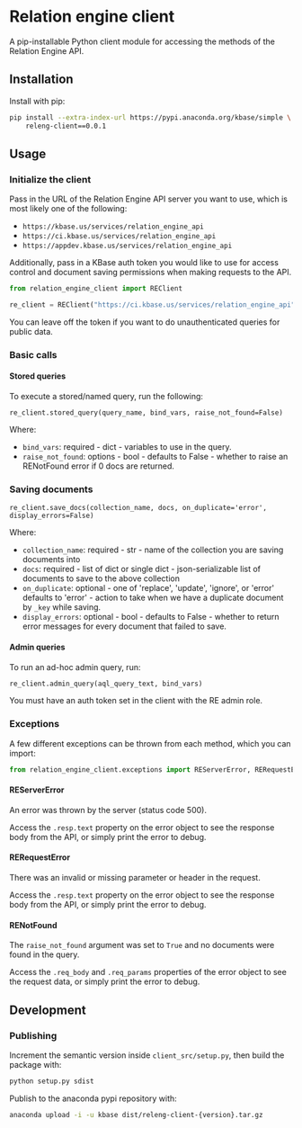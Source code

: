 # Relation engine client

A pip-installable Python client module for accessing the methods of the Relation Engine API.

## Installation

Install with pip:

```sh
pip install --extra-index-url https://pypi.anaconda.org/kbase/simple \
    releng-client==0.0.1
```

## Usage

### Initialize the client

Pass in the URL of the Relation Engine API server you want to use, which is most likely one of the following:

* `https://kbase.us/services/relation_engine_api`
* `https://ci.kbase.us/services/relation_engine_api`
* `https://appdev.kbase.us/services/relation_engine_api`

Additionally, pass in a KBase auth token you would like to use for access control and document saving permissions when making requests to the API.

```py
from relation_engine_client import REClient

re_client = REClient("https://ci.kbase.us/services/relation_engine_api", "xyz_my_token")
```

You can leave off the token if you want to do unauthenticated queries for public data.

### Basic calls

#### Stored queries

To execute a stored/named query, run the following:

```
re_client.stored_query(query_name, bind_vars, raise_not_found=False)
```

Where:

* `bind_vars`: required - dict - variables to use in the query.
* `raise_not_found`: options - bool - defaults to False - whether to raise an RENotFound error if 0 docs are returned.

### Saving documents

```
re_client.save_docs(collection_name, docs, on_duplicate='error', display_errors=False)
```

Where:

* `collection_name`: required - str - name of the collection you are saving documents into
* `docs`: required - list of dict or single dict - json-serializable list of
  documents to save to the above collection
* `on_duplicate`: optional - one of 'replace', 'update', 'ignore', or 'error' defaults to 'error' - action to take when we have a duplicate document by
    `_key` while saving.
* `display_errors`: optional - bool - defaults to False - whether to return
  error messages for every document that failed to save.

#### Admin queries

To run an ad-hoc admin query, run:

```py
re_client.admin_query(aql_query_text, bind_vars)
```

You must have an auth token set in the client with the RE admin role.

### Exceptions

A few different exceptions can be thrown from each method, which you can import:

```py
from relation_engine_client.exceptions import REServerError, RERequestError, RENotFound
```

#### REServerError

An error was thrown by the server (status code 500).

Access the `.resp.text` property on the error object to see the response body from the API, or simply print the error to debug.

#### RERequestError

There was an invalid or missing parameter or header in the request.

Access the `.resp.text` property on the error object to see the response body from the API, or simply print the error to debug.

#### RENotFound

The `raise_not_found` argument was set to `True` and no documents were found in the query.

Access the `.req_body` and `.req_params` properties of the error object to see the request data, or simply print the error to debug.

## Development

### Publishing

Increment the semantic version inside `client_src/setup.py`, then build the package with:

```sh
python setup.py sdist
```

Publish to the anaconda pypi repository with:

```sh
anaconda upload -i -u kbase dist/releng-client-{version}.tar.gz
```
